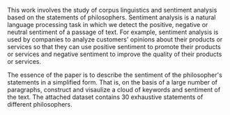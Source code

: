 This work involves the study of corpus linguistics and sentiment analysis based on the statements of philosophers.
Sentiment analysis is a natural language processing task in which we detect the positive, negative or neutral sentiment of a passage of text. For example, sentiment analysis is used by companies to analyze customers' 
opinions about their products or services so that they can use positive sentiment to promote their products or services and negative sentiment to improve the quality of their products or services.

The essence of the paper is to describe the sentiment of the philosopher's statements in a simplified form. That is, on the basis of a large number of paragraphs, construct and visaulize a cloud of keywords and sentiment of the text.
The attached dataset contains 30 exhaustive statements of different philosophers.

